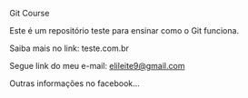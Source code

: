 Git Course

Este é um repositório teste para ensinar como o Git funciona.

Saiba mais no link: teste.com.br

Segue link do meu e-mail: elileite9@gmail.com

Outras informações no facebook...
